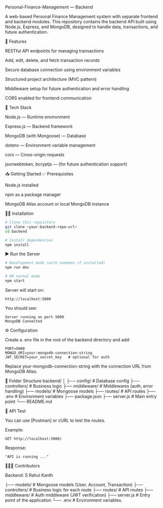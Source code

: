 Personal-Finance-Management — Backend

A web-based Personal Finance Management system with separate frontend and backend modules.
This repository contains the backend API built using Node.js, Express, and MongoDB, designed to handle data, transactions, and future authentication.

🚀 Features

RESTful API endpoints for managing transactions

Add, edit, delete, and fetch transaction records

Secure database connection using environment variables

Structured project architecture (MVC pattern)

Middleware setup for future authentication and error handling

CORS enabled for frontend communication

🧰 Tech Stack

Node.js — Runtime environment

Express.js — Backend framework

MongoDB (with Mongoose) — Database

dotenv — Environment variable management

cors — Cross-origin requests

jsonwebtoken, bcryptjs — (for future authentication support)

📥 Getting Started
✅ Prerequisites

Node.js
 installed

npm as a package manager

MongoDB Atlas
 account or local MongoDB instance

🧑‍💻 Installation
```bash
# Clone this repository
git clone <your-backend-repo-url>
cd backend

# Install dependencies
npm install
```
▶️ Run the Server
```bash
# Development mode (with nodemon if installed)
npm run dev

# OR normal mode
npm start
```

Server will start on:
```
http://localhost:5000
```

You should see:
```
Server running on port 5000
MongoDB Connected
```
⚙️ Configuration

Create a .env file in the root of the backend directory and add:
```
PORT=5000
MONGO_URI=your-mongodb-connection-string
JWT_SECRET=your_secret_key   # optional for auth
```

Replace your-mongodb-connection-string with the connection URL from MongoDB Atlas.

📂 Folder Structure
backend/
│
├── config/              # Database config
├── controllers/         # Business logic
├── middleware/          # Middlewares (auth, error handling)
├── models/              # Mongoose models
├── routes/              # API routes
├── .env                 # Environment variables
├── package.json
├── server.js            # Main entry point
└── README.md

🧪 API Test

You can use [Postman] or cURL to test the routes.

Example:
```
GET http://localhost:5000/
```

Response:
```
"API is running ..."
```
🧑‍🤝‍🧑 Contributors

Backend: S Rahul Kanth


├── models/ # Mongoose models (User, Account, Transaction)
├── controllers/ # Business logic for each route
├── routes/ # API routes
├── middleware/ # Auth middleware (JWT verification)
├── server.js # Entry point of the application
└── .env # Environment variables.
